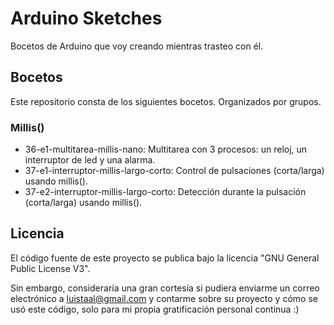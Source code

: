 # Arduino Sketches

Bocetos de Arduino que voy creando mientras trasteo con él.

## Bocetos

Este repositorio consta de los siguientes bocetos. Organizados por grupos.

### Millis()

- 36-e1-multitarea-millis-nano: Multitarea con 3 procesos: un reloj, un interruptor de led y una alarma.
- 37-e1-interruptor-millis-largo-corto: Control de pulsaciones (corta/larga) usando millis().
- 37-e2-interruptor-millis-largo-corto: Detección durante la pulsación (corta/larga) usando millis().

## Licencia

El código fuente de este proyecto se publica bajo la licencia "GNU General Public License V3".

Sin embargo, consideraría una gran cortesía si pudiera enviarme un correo electrónico a luistaal@gmail.com y contarme sobre su proyecto y cómo se usó este código, solo para mi propia gratificación personal continua :)
